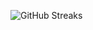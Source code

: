 ![GitHub Streaks](https://github-streaks-mqc9.onrender.com/streak/happilli/image?theme=midnight&cache_bust=1742893214)
